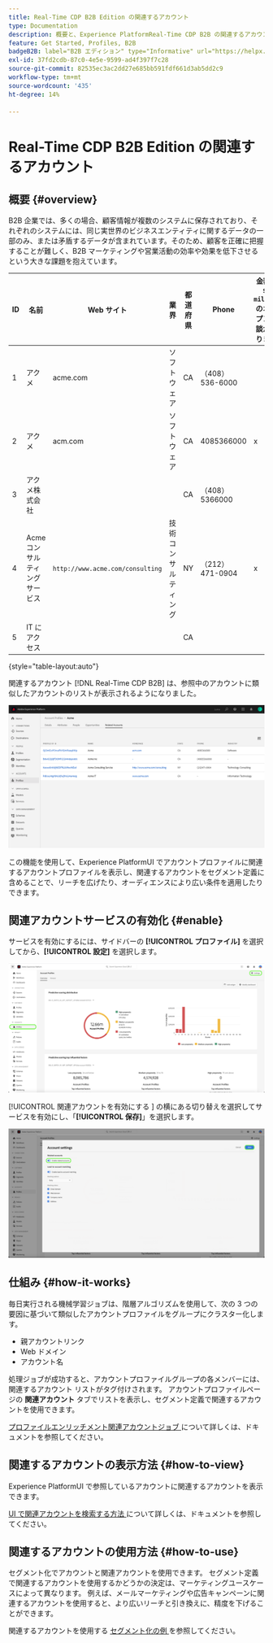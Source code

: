 ```yaml
---
title: Real-Time CDP B2B Edition の関連するアカウント
type: Documentation
description: 概要と、Experience PlatformReal-Time CDP B2B の関連するアカウント機能の詳細を説明します。
feature: Get Started, Profiles, B2B
badgeB2B: label="B2B エディション" type="Informative" url="https://helpx.adobe.com/legal/product-descriptions/real-time-customer-data-platform-b2b-edition-prime-and-ultimate-packages.html newtab=true"
exl-id: 37fd2cdb-87c0-4e5e-9599-ad4f397f7c28
source-git-commit: 82535ec3ac2dd27e685bb591fdf661d3ab5dd2c9
workflow-type: tm+mt
source-wordcount: '435'
ht-degree: 14%

---
```


# Real-Time CDP B2B Edition の関連するアカウント

## 概要 {#overview}

B2B 企業では、多くの場合、顧客情報が複数のシステムに保存されており、それぞれのシステムには、同じ実世界のビジネスエンティティに関するデータの一部のみ、または矛盾するデータが含まれています。そのため、顧客を正確に把握することが難しく、B2B マーケティングや営業活動の効率や効果を低下させるという大きな課題を抱えています。

| ID | 名前 | Web サイト | 業界 | 都道府県 | Phone | 金額 > `$1 million` のオープン商談があります |
|---|---|---|---|---|---|---|
| 1 | アクメ | acme.com | ソフトウェア | CA | （408） 536-6000 |   |
| 2 | アクメ | acm.com | ソフトウェア | CA | 4085366000 | x |
| 3 | アクメ株式会社 |   |   | CA | （408） 5366000 |   |
| 4 | Acme コンサルティングサービス | `http://www.acme.com/consulting` | 技術コンサルティング | NY | （212） 471-0904 | x |
| 5 | IT にアクセス |   |   | CA |   |   |

{style="table-layout:auto"}

関連するアカウント [!DNL Real-Time CDP B2B] は、参照中のアカウントに類似したアカウントのリストが表示されるようになりました。

![Experience PlatformUI の関連アカウントを示す画面。](/help/rtcdp/b2b-ai-ml-services/assets/related-accounts-in-ui.png)

この機能を使用して、Experience PlatformUI でアカウントプロファイルに関連するアカウントプロファイルを表示し、関連するアカウントをセグメント定義に含めることで、リーチを広げたり、オーディエンスにより広い条件を適用したりできます。

## 関連アカウントサービスの有効化 {#enable}

サービスを有効にするには、サイドバーの **[!UICONTROL プロファイル]** を選択してから、**[!UICONTROL 設定]** を選択します。

![ プロファイルと設定を強調表示したExperience Platform UI。](../assets/../b2b-ai-ml-services/assets/related-account-settings.png)

[!UICONTROL  関連アカウントを有効にする ] の横にある切り替えを選択してサービスを有効にし、「**[!UICONTROL 保存]**」を選択します。

![ 切り替えと保存を強調表示したアカウント設定画面 ](../assets/../b2b-ai-ml-services/assets/related-account-toggle.png)

## 仕組み {#how-it-works}

毎日実行される機械学習ジョブは、階層アルゴリズムを使用して、次の 3 つの要因に基づいて類似したアカウントプロファイルをグループにクラスター化します。

* 親アカウントリンク
* Web ドメイン
* アカウント名

処理ジョブが成功すると、アカウントプロファイルグループの各メンバーには、関連するアカウント リストがタグ付けされます。 アカウントプロファイルページの **関連アカウント** タブでリストを表示し、セグメント定義で関連するアカウントを使用できます。

[ プロファイルエンリッチメント関連アカウントジョブ ](/help/dataflows/ui/b2b/monitor-profile-enrichment.md) について詳しくは、ドキュメントを参照してください。

## 関連するアカウントの表示方法 {#how-to-view}

Experience PlatformUI で参照しているアカウントに関連するアカウントを表示できます。

[UI で関連アカウントを検索する方法 ](/help/rtcdp/accounts/account-profile-ui-guide.md#related-accounts-tab) について詳しくは、ドキュメントを参照してください。

## 関連するアカウントの使用方法 {#how-to-use}

セグメント化でアカウントと関連アカウントを使用できます。 セグメント定義で関連するアカウントを使用するかどうかの決定は、マーケティングユースケースによって異なります。 例えば、メールマーケティングや広告キャンペーンに関連するアカウントを使用すると、より広いリーチと引き換えに、精度を下げることができます。

関連するアカウントを使用する [ セグメント化の例 ](/help/rtcdp/segmentation/b2b.md#related-accounts) を参照してください。
